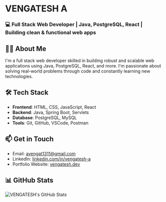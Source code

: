 # VENGATESH A
### 💻 Full Stack Web Developer | Java, PostgreSQL, React | Building clean & functional web apps
## 👨‍💻 About Me

I'm a full stack web developer skilled in building robust and scalable web applications using Java, PostgreSQL, React, and more. I'm passionate about solving real-world problems through code and constantly learning new technologies. 
## 🛠️ Tech Stack

- **Frontend**: HTML, CSS, JavaScript, React
- **Backend**: Java, Spring Boot, Servlets
- **Database**: PostgreSQL, MySQL
- **Tools**: Git, GitHub, VSCode, Postman

## 📫 Get in Touch

- Email: avengat1311@gmail.com
- LinkedIn: [linkedin.com/in/vengatesh-a](https://linkedin.com/in/vengatesh-a)
- Portfolio Website: [vengatesh.dev](https://vengatesh.dev)
## 📊 GitHub Stats

![VENGATESH's GitHub Stats](https://github-readme-stats.vercel.app/api?username=yourusername&show_icons=true&theme=radical)
